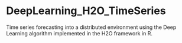 # DeepLearning_H2O_TimeSeries
Time series forecasting into a distributed environment using the Deep Learning algorithm implemented in the H2O framework in R.
